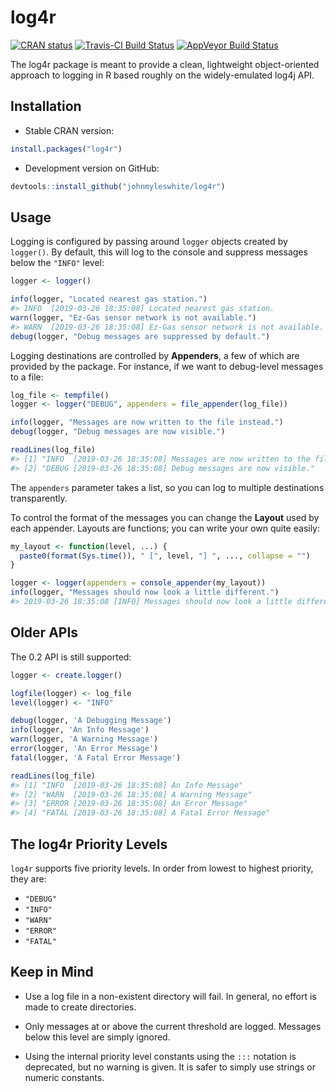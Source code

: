 
<!-- README.md is generated from README.Rmd. Please edit that file. -->
log4r
=====
<!-- badges: start -->
[![CRAN status](https://www.r-pkg.org/badges/version/log4r)](https://cran.r-project.org/package=log4r)
[![Travis-CI Build Status](https://travis-ci.org/johnmyleswhite/log4r.svg?branch=master)](https://travis-ci.org/johnmyleswhite/log4r)
[![AppVeyor Build Status](https://ci.appveyor.com/api/projects/status/github/johnmyleswhite/log4r?branch=master)](https://ci.appveyor.com/project/johnmyleswhite/log4r)
<!-- badges: end -->

The log4r package is meant to provide a clean, lightweight object-oriented approach to logging in R based roughly on the widely-emulated log4j API.

Installation
------------

-   Stable CRAN version:

``` r
install.packages("log4r")
```

-   Development version on GitHub:

``` r
devtools::install_github("johnmyleswhite/log4r")
```

Usage
-----

Logging is configured by passing around `logger` objects created by `logger()`. By default, this will log to the console and suppress messages below the `"INFO"` level:

``` r
logger <- logger()

info(logger, "Located nearest gas station.")
#> INFO  [2019-03-26 18:35:08] Located nearest gas station.
warn(logger, "Ez-Gas sensor network is not available.")
#> WARN  [2019-03-26 18:35:08] Ez-Gas sensor network is not available.
debug(logger, "Debug messages are suppressed by default.")
```

Logging destinations are controlled by **Appenders**, a few of which are provided by the package. For instance, if we want to debug-level messages to a file:

``` r
log_file <- tempfile()
logger <- logger("DEBUG", appenders = file_appender(log_file))

info(logger, "Messages are now written to the file instead.")
debug(logger, "Debug messages are now visible.")

readLines(log_file)
#> [1] "INFO  [2019-03-26 18:35:08] Messages are now written to the file instead."
#> [2] "DEBUG [2019-03-26 18:35:08] Debug messages are now visible."
```

The `appenders` parameter takes a list, so you can log to multiple destinations transparently.

To control the format of the messages you can change the **Layout** used by each appender. Layouts are functions; you can write your own quite easily:

``` r
my_layout <- function(level, ...) {
  paste0(format(Sys.time()), " [", level, "] ", ..., collapse = "")
}

logger <- logger(appenders = console_appender(my_layout))
info(logger, "Messages should now look a little different.")
#> 2019-03-26 18:35:08 [INFO] Messages should now look a little different.
```

Older APIs
----------

The 0.2 API is still supported:

``` r
logger <- create.logger()

logfile(logger) <- log_file
level(logger) <- "INFO"

debug(logger, 'A Debugging Message')
info(logger, 'An Info Message')
warn(logger, 'A Warning Message')
error(logger, 'An Error Message')
fatal(logger, 'A Fatal Error Message')

readLines(log_file)
#> [1] "INFO  [2019-03-26 18:35:08] An Info Message"      
#> [2] "WARN  [2019-03-26 18:35:08] A Warning Message"    
#> [3] "ERROR [2019-03-26 18:35:08] An Error Message"     
#> [4] "FATAL [2019-03-26 18:35:08] A Fatal Error Message"
```

The log4r Priority Levels
-------------------------

`log4r` supports five priority levels. In order from lowest to highest priority, they are:

-   `"DEBUG"`
-   `"INFO"`
-   `"WARN"`
-   `"ERROR"`
-   `"FATAL"`

Keep in Mind
------------

-   Use a log file in a non-existent directory will fail. In general, no effort is made to create directories.

-   Only messages at or above the current threshold are logged. Messages below this level are simply ignored.

-   Using the internal priority level constants using the `:::` notation is deprecated, but no warning is given. It is safer to simply use strings or numeric constants.
